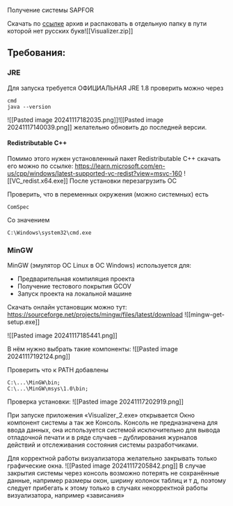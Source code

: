 Получение системы SAPFOR 

Скачать по [ссылке](<https://cloud.mail.ru/public/NDxu/LJJhQgQUG>) архив и распаковать в отдельную папку в пути которой нет русских букв![[Visualizer.zip]]
## Требования:

### JRE
Для запуска требуется ОФИЦИАЛЬНАЯ JRE 1.8
проверить можно через 
```
cmd 
java --version
```

![[Pasted image 20241117182035.png]]![[Pasted image 20241117140039.png]]
желательно обновить до последней версии.


#### Redistributable C++
Помимо этого нужен установленный пакет Redistributable C++
скачать его можно по ссылке: https://learn.microsoft.com/en-us/cpp/windows/latest-supported-vc-redist?view=msvc-160
![[VC_redist.x64.exe]]
После установки перезагрузить ОС

Проверить, что в переменных окружения (можно системных) есть

```
ComSpec
```
Со значением 
```
C:\Windows\system32\cmd.exe
```

### MinGW
MinGW (эмулятор OC Linux в ОС Windows) используется для:
- Предварительная компиляция проекта
- Получение тестового покрытия GCOV
- Запуск проекта на локальной машине

Скачать онлайн установщик можно тут: https://sourceforge.net/projects/mingw/files/latest/download
![[mingw-get-setup.exe]]

![[Pasted image 20241117185441.png]]

В нём нужно выбрать такие компоненты:
![[Pasted image 20241117192124.png]]

Проверить что к PATH добавлены
```
C:\...\MinGW\bin;
C:\...\MinGW\msys\1.0\bin;
```

Проверка установки:
![[Pasted image 20241117202919.png]]

При запуске приложения «Visualizer_2.exe» открывается Окно компонент системы а так же Консоль. Консоль не предназначена для ввода данных, она используется системой исключительно для вывода отладочной печати и в ряде случаев – дублирования журналов действий и отслеживания состояния системы разработчиками. 

Для корректной работы визуализатора желательно закрывать только графические окна. 
![[Pasted image 20241117205842.png]]
В случае закрытия системы через консоль возможно потерять не сохранённые данные, например размеры окон, ширину колонок таблиц и т д, поэтому следует прибегать к этому только в случаях некорректной работы визуализатора, например «зависания»













